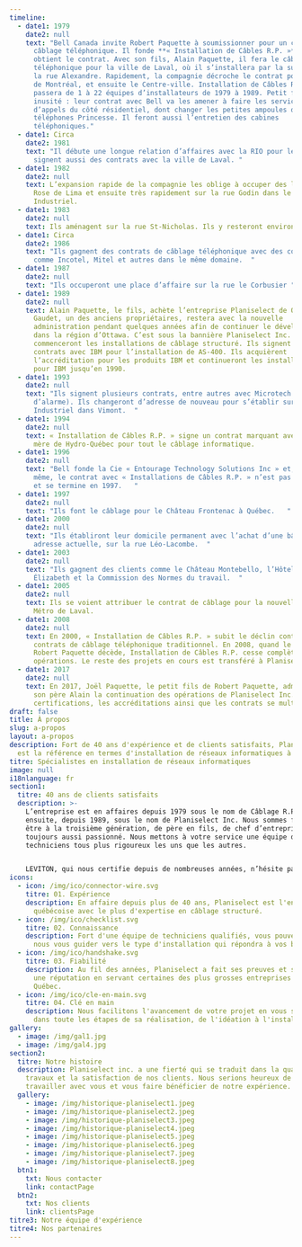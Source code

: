 ```yaml
---
timeline:
  - date1: 1979
    date2: null
    text: "Bell Canada invite Robert Paquette à soumissionner pour un contrat de
      câblage téléphonique. Il fonde **« Installation de Câbles R.P. »** et
      obtient le contrat. Avec son fils, Alain Paquette, il fera le câblage
      téléphonique pour la ville de Laval, où il s’installera par la suite sur
      la rue Alexandre. Rapidement, la compagnie décroche le contrat pour l’Est
      de Montréal, et ensuite le Centre-ville. Installation de Câbles R.P.
      passera de 1 à 22 équipes d’installateurs de 1979 à 1989. Petit fait
      inusité : leur contrat avec Bell va les amener à faire les services
      d’appels du côté résidentiel, dont changer les petites ampoules dans les
      téléphones Princesse. Il feront aussi l’entretien des cabines
      téléphoniques."
  - date1: Circa
    date2: 1981
    text: "Il débute une longue relation d’affaires avec la RIO pour le câblage. Ils
      signent aussi des contrats avec la ville de Laval. "
  - date1: 1982
    date2: null
    text: L’expansion rapide de la compagnie les oblige à occuper des locaux sur
      Rose de Lima et ensuite très rapidement sur la rue Godin dans le parc
      Industriel.
  - date1: 1983
    date2: null
    text: Ils aménagent sur la rue St-Nicholas. Ils y resteront environ 4 ans.
  - date1: Circa
    date2: 1986
    text: "Ils gagnent des contrats de câblage téléphonique avec des compagnies
      comme Incotel, Mitel et autres dans le même domaine.  "
  - date1: 1987
    date2: null
    text: "Ils occuperont une place d’affaire sur la rue le Corbusier "
  - date1: 1989
    date2: null
    text: Alain Paquette, le fils, achète l’entreprise Planiselect de Ottawa. Michel
      Gaudet, un des anciens propriétaires, restera avec la nouvelle
      administration pendant quelques années afin de continuer le développement
      dans la région d’Ottawa. C’est sous la bannière Planiselect Inc. qu’ils
      commenceront les installations de câblage structuré. Ils signent des
      contrats avec IBM pour l’installation de AS-400. Ils acquièrent
      l’accréditation pour les produits IBM et continueront les installations
      pour IBM jusqu’en 1990.
  - date1: 1993
    date2: null
    text: "Ils signent plusieurs contrats, entre autres avec Microtech (système
      d’alarme). Ils changeront d’adresse de nouveau pour s’établir sur la rue
      Industriel dans Vimont.  "
  - date1: 1994
    date2: null
    text: « Installation de Câbles R.P. » signe un contrat marquant avec la maison
      mère de Hydro-Québec pour tout le câblage informatique.
  - date1: 1996
    date2: null
    text: "Bell fonde la Cie « Entourage Technology Solutions Inc » et, par le fait
      même, le contrat avec « Installations de Câbles R.P. » n’est pas renouvelé
      et se termine en 1997.   "
  - date1: 1997
    date2: null
    text: "Ils font le câblage pour le Château Frontenac à Québec.   "
  - date1: 2000
    date2: null
    text: "Ils établiront leur domicile permanent avec l’achat d’une bâtisse à leur
      adresse actuelle, sur la rue Léo-Lacombe.  "
  - date1: 2003
    date2: null
    text: "Ils gagnent des clients comme le Château Montebello, l’Hôtel Reine
      Élizabeth et la Commission des Normes du travail.  "
  - date1: 2005
    date2: null
    text: Ils se voient attribuer le contrat de câblage pour la nouvelle ligne du
      Métro de Laval.
  - date1: 2008
    date2: null
    text: En 2000, « Installation de Câbles R.P. » subit le déclin continuel des
      contrats de câblage téléphonique traditionnel. En 2008, quand le fondateur
      Robert Paquette décède, Installation de Câbles R.P. cesse complètement ses
      opérations. Le reste des projets en cours est transféré à Planiselect Inc.
  - date1: 2017
    date2: null
    text: En 2017, Joël Paquette, le petit fils de Robert Paquette, administre avec
      son père Alain la continuation des opérations de Planiselect Inc. Les
      certifications, les accréditations ainsi que les contrats se multiplient.
draft: false
title: À propos
slug: a-propos
layout: a-propos
description: Fort de 40 ans d'expérience et de clients satisfaits, Planiselect
  est la référence en termes d'installation de réseaux informatiques à Laval
titre: Spécialistes en installation de réseaux informatiques
image: null
i18nlanguage: fr
section1:
  titre: 40 ans de clients satisfaits
  description: >-
    L’entreprise est en affaires depuis 1979 sous le nom de Câblage R.P., et
    ensuite, depuis 1989, sous le nom de Planiselect Inc. Nous sommes fiers d’en
    être à la troisième génération, de père en fils, de chef d’entreprise
    toujours aussi passionné. Nous mettons à votre service une équipe de
    techniciens tous plus rigoureux les uns que les autres.


    LEVITON, qui nous certifie depuis de nombreuses années, n’hésite pas à recommander Planiselect inc. pour des projets d’envergure. La rigueur de nos installations nous confère une réputation enviable dans le domaine du câblage structuré et nos clients connaissent la qualité de notre travail. Afin de fournir un produit plus large, nous avons au fil des ans ajouté la fibre optique, l’intercommunication et nous sommes maintenant certifiés TOA. 
icons:
  - icon: /img/ico/connector-wire.svg
    titre: 01. Expérience
    description: En affaire depuis plus de 40 ans, Planiselect est l'entreprise
      québécoise avec le plus d'expertise en câblage structuré.
  - icon: /img/ico/checklist.svg
    titre: 02. Connaissance
    description: Fort d'une équipe de techniciens qualifiés, vous pouvez comptez sur
      nous vous guider vers le type d'installation qui répondra à vos besoins
  - icon: /img/ico/handshake.svg
    titre: 03. Fiabilité
    description: Au fil des années, Planiselect a fait ses preuves et s'est taillé
      une réputation en servant certaines des plus grosses entreprises au
      Québec.
  - icon: /img/ico/cle-en-main.svg
    titre: 04. Clé en main
    description: Nous facilitons l'avancement de votre projet en vous supportant
      dans toute les étapes de sa réalisation, de l'idéation à l'installation.
gallery:
  - image: /img/gal1.jpg
  - image: /img/gal4.jpg
section2:
  titre: Notre histoire
  description: Planiselect inc. a une fierté qui se traduit dans la qualité de nos
    travaux et la satisfaction de nos clients. Nous serions heureux de
    travailler avec vous et vous faire bénéficier de notre expérience.
  gallery:
    - image: /img/historique-planiselect1.jpeg
    - image: /img/historique-planiselect2.jpeg
    - image: /img/historique-planiselect3.jpeg
    - image: /img/historique-planiselect4.jpeg
    - image: /img/historique-planiselect5.jpeg
    - image: /img/historique-planiselect6.jpeg
    - image: /img/historique-planiselect7.jpeg
    - image: /img/historique-planiselect8.jpeg
  btn1:
    txt: Nous contacter
    link: contactPage
  btn2:
    txt: Nos clients
    link: clientsPage
titre3: Notre équipe d'expérience
titre4: Nos partenaires
---
```

